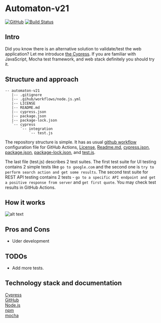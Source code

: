 # Automaton-v21
[![GitHub](https://img.shields.io/github/license/mashape/apistatus.svg)](https://github.com/BurhanH/Automaton-v21/blob/master/LICENSE)
[![Build Status](https://travis-ci.org/BurhanH/Automaton-v21.svg?branch=master)](https://travis-ci.org/BurhanH/Automaton-v21)

## Intro
Did you know there is an alternative solution to validate/test the web application? Let me introduce [the Cypress](https://www.cypress.io/).
If you are familiar with JavaScript, Mocha test framework, and web stack definitely you should try it.

## Structure and approach
```text
-- automaton-v21
   |-- .gitignore
   |-- .gihub/workflows/node.js.yml
   |-- LICENSE
   |-- README.md
   |-- cypress.json
   |-- package.json
   |-- package-lock.json
   `-- cypress
       `-- integration
           `-- test.js
```
The repository structure is simple. It has as usual [github workflow](.github/workflows/node.js.yml) configuration file for GitHub Actions, [License](LICENSE), [Readme.md](README.md), [cypress.json](cypress.json), [package.json](package.json), [package-lock.json](package-lock.json), and [test.js](/cypress/integration/test.js).

The last file (test.js) describes 2 test suites. The first test suite for UI testing contains 2 simple tests like `go to google.com` and the second one is `try to perform search action and get some results`.
The second test suite for REST API testing contains 2 tests - `go to a specific API endpoint and get a positive response from server` and `get first quote`.
You may check test results in GitHub Actions.

## How it works
![alt text](how-it-works.gif "How it works")

## Pros and Cons
- Uder development

## TODOs 
- Add more tests.

## Technology stack and documentation
[Cypress](https://www.cypress.io/) <br>
[GitHub](https://help.github.com/en) <br>
[Node.js](https://nodejs.org/en/) <br>
[npm](https://www.npmjs.com/) <br>
[mocha](https://mochajs.org/) <br>
